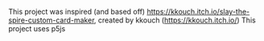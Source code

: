 This project was inspired (and based off) https://kkouch.itch.io/slay-the-spire-custom-card-maker, created by kkouch (https://kkouch.itch.io/)
This project uses p5js
